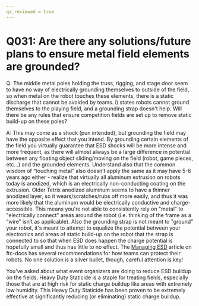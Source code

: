 ```yaml
---
qa_reviewed = true
---
```


# Q031: Are there any solutions/future plans to ensure metal field elements are grounded?

Q: The middle metal poles holding the truss, rigging, and stage door seem to have no way of electrically grounding themselves to outside of the field, so when metal on the robot touches these elements, there is a static discharge that cannot be avoided by teams. <RG01> i) states robots cannot ground themselves to the playing field, and a grounding strap doesn't help. Will there be any rules that ensure competition fields are set up to remove static build-up on these poles?

A: This may come as a shock (pun intended), but grounding the field may have the opposite effect that you intend. By grounding certain elements of the field you virtually guarantee that ESD shocks will be more intense and more frequent, as there will almost always be a large difference in potential between any floating object sliding/moving on the field (robot, game pieces, etc...) and the grounded elements. Understand also that the common wisdom of “touching metal” also doesn’t apply the same as it may have 5-6 years ago either - realize that virtually all aluminum extrusion on robots today is anodized, which is an electrically non-conducting coating on the extrusion. Older Tetrix anodized aluminum seems to have a thinner anodized layer, so it wears/scratches/rubs off more easily, and thus it was more likely that the aluminum would be electrically conductive and charge-accessible. This means you're not able to consistently rely on "metal" to "electrically connect" areas around the robot (i.e. thinking of the frame as a “wire” isn’t as applicable). Also the grounding strap is not meant to "ground" your robot, it's meant to attempt to equalize the potential between your electronics and areas of static build-up on the robot that the strap is connected to so that when ESD does happen the charge potential is hopefully small and thus has little to no effect. The [Managing ESD](https://ftc-docs.firstinspires.org/en/latest/hardware_and_software_configuration/configuring/managing_esd/managing-esd.html) article on ftc-docs has several recommendations for how teams can protect their robots. No one solution is a silver bullet, though, careful attention is key!

You’ve asked about what event organizers are doing to reduce ESD buildup on the fields. Heavy Duty Staticide is a staple for treating fields, especially those that are at high risk for static charge buildup like areas with extremely low humidity. This Heavy Duty Staticide has been proven to be extremely effective at significantly reducing (or eliminating) static charge buildup.
